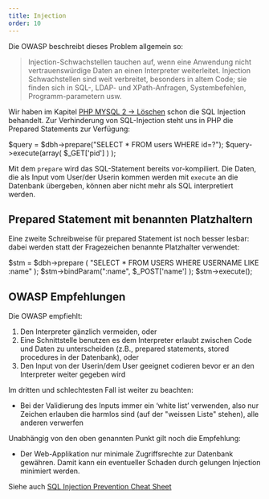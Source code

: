 ```yaml
---
title: Injection
order: 10
---
```


Die OWASP beschreibt dieses Problem allgemein so:

> Injection-Schwachstellen tauchen auf, wenn eine Anwendung nicht vertrauenswürdige Daten an einen Interpreter weiterleitet. Injection Schwachstellen sind weit verbreitet, besonders in altem Code; sie finden sich in SQL-, LDAP- und XPath-Anfragen, Systembefehlen, Programm-parametern usw.

Wir haben im Kapitel [PHP MYSQL 2 &rarr; Löschen](/php-mysql-2/daten-loeschen/) schon die SQL Injection behandelt.
Zur Verhinderung von SQL-Injection steht uns in PHP die Prepared Statements zur Verfügung:

<php caption="Prepared Statements verhindern SQL Injection">
  $query = $dbh->prepare("SELECT * FROM users WHERE id=?");
  $query->execute(array( $_GET['pid'] ) );
</php>

Mit dem `prepare` wird das SQL-Statement bereits vor-kompiliert. Die Daten,
die als Input vom User/der Userin kommen werden mit `execute` an die Datenbank
übergeben, können aber nicht mehr als SQL interpretiert werden.

## Prepared Statement mit benannten Platzhaltern

Eine zweite Schreibweise für prepared Statement ist noch besser lesbar: dabei
werden statt der Fragezeichen benannte Platzhalter verwendet:

<php caption="Prepared Statements mit benanntem ">
    $stm = $dbh->prepare ( "SELECT * FROM USERS WHERE USERNAME LIKE :name" );
    $stm->bindParam(":name", $_POST['name'] );
    $stm->execute();
</php>

## OWASP Empfehlungen

Die OWASP empfiehlt:

1. Den Interpreter gänzlich vermeiden, oder
2. Eine Schnittstelle benutzen es dem Interpreter erlaubt zwischen Code und Daten zu unterscheiden (z.B., prepared statements, stored procedures in der Datenbank), oder
3. Den Input von der Userin/dem User geeignet codieren bevor er an den Interpreter weiter gegeben wird

Im dritten und schlechtesten Fall ist weiter zu beachten:

* Bei der Validierung des Inputs immer ein ‘white list’ verwenden, also nur Zeichen erlauben die harmlos sind (auf der "weissen Liste" stehen), alle anderen verwerfen


Unabhängig von den oben genannten Punkt gilt noch die Empfehlung:
* Der Web-Applikation nur minimale Zugriffsrechte zur Datenbank gewähren. Damit kann ein eventueller Schaden durch gelungen Injection minimiert werden.


Siehe auch [SQL Injection Prevention Cheat Sheet](https://www.owasp.org/index.php/SQL_Injection_Prevention_Cheat_Sheet)


